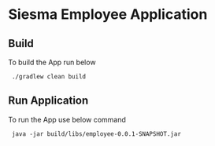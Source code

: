 # Siesma Employee Application

## Build

To build the App run below

```
 ./gradlew clean build
```

## Run Application
To run the App use below command

```
 java -jar build/libs/employee-0.0.1-SNAPSHOT.jar  
```

